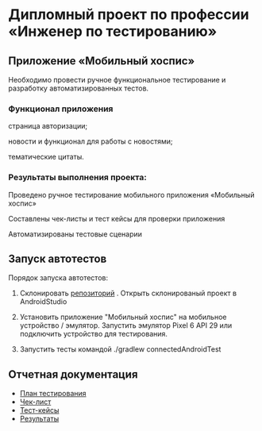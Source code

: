 # Дипломный проект по профессии «Инженер по тестированию»

## Приложение «Мобильный хоспис»
Необходимо провести ручное функциональное тестирование и разработку автоматизированных тестов.

### Функционал приложения

страница авторизации;

новости и функционал для работы с новостями;

тематические цитаты.


### Результаты выполнения проекта:

Проведено ручное тестирование мобильного приложения «Мобильный хоспис»

Составлены чек-листы и тест кейсы для проверки приложения

Автоматизированы тестовые сценарии

## Запуск автотестов
Порядок запуска автотестов:

1. Склонировать [репозиторий](https://github.com/LSOrlova/diplom_qamid_app_vers_15032024) . Открыть склонированый проект в AndroidStudio

2. Установить приложение "Мобильный хоспис" на мобильное устройство / эмулятор. Запустить эмулятор Pixel 6 API 29 или подключить устройство для тестирования.

3. Запустить тесты командой ./gradlew connectedAndroidTest


## Отчетная документация
* [План тестирования](https://github.com/LSOrlova/diplom_qamid_app_vers_15032024/blob/master/Plan.md)
* [Чек-лист](https://github.com/LSOrlova/diplom_qamid_app_vers_15032024/blob/master/check_list_hospis.xlsx)
* [Тест-кейсы](https://github.com/LSOrlova/diplom_qamid_app_vers_15032024/blob/master/test_cases_in_hospis.xlsx)
* [Результаты](https://github.com/LSOrlova/diplom_qamid_app_vers_15032024/blob/master/Result.md)
